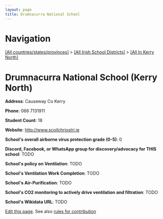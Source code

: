 ```yaml
---
layout: page
title: Drumnacurra National School
---
```

# Navigation

[[All countries/states/provinces]](../../..) > [[All Irish School Districts]](../..) > [[All In Kerry North]](..)

# Drumnacurra National School (Kerry North)

**Address**: Causeway Co Kerry

**Phone**: 066 7131911

**Student Count**: 18

**Website**: <http://www.scoilchriostri.ie>

**School's overall airborne virus protection grade (0-5)**: 0

**Discord, Facebook, or WhatsApp group for discovery/advocacy for THIS school**: TODO

**School's policy on Ventilation**: TODO

**School's Ventilation Work Completion**: TODO

**School's Air-Purification**: TODO

**School's CO2 monitoring to actively drive ventilation and filtration**: TODO

**School's Wikidata URL**: TODO


[Edit this page](https://github.com/ventilate-schools/Ireland/edit/main/./Kerry_North/Drumnacurra_National_School.md). See also [rules for contribution](../../../contribution-rules/)